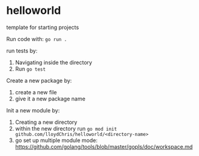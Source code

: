 # helloworld
template for starting projects

Run code with: `go run .`

run tests by:
1. Navigating inside the directory
2. Run `go test`

Create a new package by:
1. create a new file
2. give it a new package name

Init a new module by:
1. Creating a new directory
2. within the new directory run `go mod init github.com/lloydChris/helloworld/<directory-name>`
3. go set up multiple module mode: https://github.com/golang/tools/blob/master/gopls/doc/workspace.md

